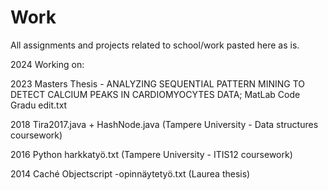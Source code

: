 # Work
All assignments and projects related to school/work pasted here as is.

2024 Working on: 

2023
  Masters Thesis - ANALYZING SEQUENTIAL PATTERN MINING TO DETECT CALCIUM PEAKS IN CARDIOMYOCYTES DATA; MatLab Code
  Gradu edit.txt

2018
  Tira2017.java + HashNode.java (Tampere University - Data structures coursework)

2016
  Python harkkatyö.txt (Tampere University - ITIS12 coursework)

2014
  Caché Objectscript -opinnäytetyö.txt (Laurea thesis)
